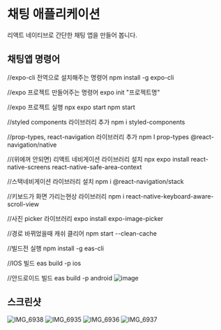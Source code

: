 # 채팅 애플리케이션  
  
리액트 네이티브로 간단한 채팅 앱을 만들어 봅니다.  
  
## 채팅앱 명령어

  
//expo-cli 전역으로 설치해주는 명령어
 npm install -g expo-cli 

//expo 프로젝트 만들어주는 명령어
 expo init "프로젝트명"

//expo 프로젝트 실행
 npx expo start 
 npm start 

//styled components 라이브러리 추가
 npm i styled-components 

//prop-types, react-navigation 라이브러리 추가
 npm I prop-types @react-navigation/native

//(위에꺼 안되면) 리액트 네비게이션 라이브러리 설치
 npx expo install react-native-screens react-native-safe-area-context

//스택네비게이션 라이브러리 설치
 npm i @react-navigation/stack

//키보드가 화면 가리는현상 라이브러리 
 npm i react-native-keyboard-aware-scroll-view

//사진 picker 라이브러리
 expo install expo-image-picker

//경로 바뀌었을때 캐쉬 클리어
 npm start --clean-cache

//빌드전 실행
npm install -g eas-cli

//IOS 빌드
eas build -p ios

//안드로이드 빌드
eas build -p android
![image](https://github.com/hachanghyun/chatApp/assets/33058284/37328360-91d5-4400-b980-707281ab1cb1)

  
## 스크린샷  
![IMG_6938](https://user-images.githubusercontent.com/6028833/112191593-74ab2e00-8c06-11eb-881f-b52e041a88c6.png)
![IMG_6935](https://user-images.githubusercontent.com/6028833/112191585-737a0100-8c06-11eb-9611-6426b8fc58b8.png)
![IMG_6936](https://user-images.githubusercontent.com/6028833/112191588-74129780-8c06-11eb-9bbf-394139f2ce30.png)
![IMG_6937](https://user-images.githubusercontent.com/6028833/112191590-74ab2e00-8c06-11eb-8338-1b3a725f2bf0.png)

